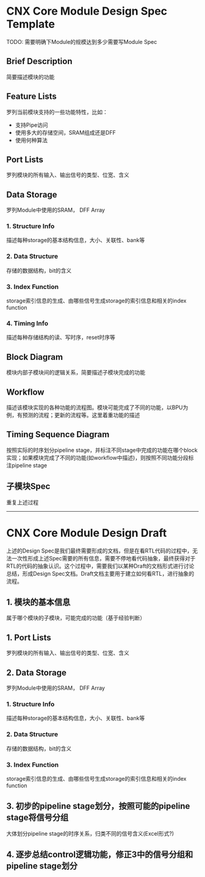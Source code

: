 # CNX Core Module Design Spec Template

TODO: 需要明确下Module的规模达到多少需要写Module Spec

## Brief Description

简要描述模块的功能

## Feature Lists

罗列当前模块支持的一些功能特性，比如：

- 支持Pipe访问
- 使用多大的存储空间，SRAM组成还是DFF
- 使用何种算法

## Port Lists

罗列模块的所有输入、输出信号的类型、位宽、含义

## Data Storage

罗列Module中使用的SRAM， DFF Array

### 1. Structure Info

描述每种storage的基本结构信息，大小、关联性、bank等

### 2. Data Structure

存储的数据结构，bit的含义

### 3. Index Function

storage索引信息的生成、由哪些信号生成storage的索引信息和相关的index function

### 4. Timing Info

描述每种存储结构的读、写时序，reset时序等

## Block Diagram

模块内部子模块间的逻辑关系，简要描述子模块完成的功能

## Workflow

描述该模块实现的各种功能的流程图。模块可能完成了不同的功能，以BPU为例，有预测的流程；更新的流程等。这里着重功能的描述

## Timing Sequence Diagram

按照实际的时序划分pipeline stage，并标注不同stage中完成的功能在哪个block实现；如果模块完成了不同的功能(如workflow中描述)，则按照不同功能分段标注pipeline stage

## 子模块Spec

重复上述过程

------

# CNX Core Module Design Draft

上述的Design Spec是我们最终需要形成的文档，但是在看RTL代码的过程中，无法一次性形成上述Spec需要的所有信息，需要不停地看代码抽象，最终获得对于RTL的代码的抽象认识。这个过程中，需要我们以某种Draft的文档形式进行讨论总结，形成Design Spec文档。Draft文档主要用于建立如何看RTL，进行抽象的流程。

## 1. 模块的基本信息

属于哪个模块的子模块，可能完成的功能（基于经验判断）

## 1. Port Lists

罗列模块的所有输入、输出信号的类型、位宽、含义

## 2. Data Storage

罗列Module中使用的SRAM， DFF Array

### 1. Structure Info

描述每种storage的基本结构信息，大小、关联性、bank等

### 2. Data Structure

存储的数据结构，bit的含义

### 3. Index Function

storage索引信息的生成、由哪些信号生成storage的索引信息和相关的index function

## 3. 初步的pipeline stage划分，按照可能的pipeline stage将信号分组

大体划分pipeline stage的时序关系，归类不同的信号含义(Excel形式?)

## 4. 逐步总结control逻辑功能，修正3中的信号分组和pipeline stage划分